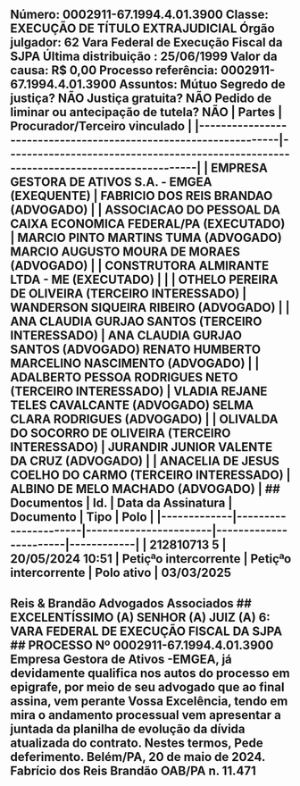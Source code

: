 ## Número: 0002911-67.1994.4.01.3900 Classe: EXECUÇÃO DE TÍTULO EXTRAJUDICIAL Órgão julgador: 62 Vara Federal de Execução Fiscal da SJPA Última distribuição : 25/06/1999 Valor da causa: R$ 0,00 Processo referência: 0002911-67.1994.4.01.3900 Assuntos: Mútuo Segredo de justiça? NÃO Justiça gratuita? NÃO Pedido de liminar ou antecipação de tutela? NÃO | Partes | Procurador/Terceiro vinculado | |-----------------------------------------------------------------|--------------------------------------------------------------------------------------| | EMPRESA GESTORA DE ATIVOS S.A. - EMGEA (EXEQUENTE) | FABRICIO DOS REIS BRANDAO (ADVOGADO) | | ASSOCIACAO DO PESSOAL DA CAIXA ECONOMICA FEDERAL/PA (EXECUTADO) | MARCIO PINTO MARTINS TUMA (ADVOGADO) MARCIO AUGUSTO MOURA DE MORAES (ADVOGADO) | | CONSTRUTORA ALMIRANTE LTDA - ME (EXECUTADO) | | | OTHELO PEREIRA DE OLIVEIRA (TERCEIRO INTERESSADO) | WANDERSON SIQUEIRA RIBEIRO (ADVOGADO) | | ANA CLAUDIA GURJAO SANTOS (TERCEIRO INTERESSADO) | ANA CLAUDIA GURJAO SANTOS (ADVOGADO) RENATO HUMBERTO MARCELINO NASCIMENTO (ADVOGADO) | | ADALBERTO PESSOA RODRIGUES NETO (TERCEIRO INTERESSADO) | VLADIA REJANE TELES CAVALCANTE (ADVOGADO) SELMA CLARA RODRIGUES (ADVOGADO) | | OLIVALDA DO SOCORRO DE OLIVEIRA (TERCEIRO INTERESSADO) | JURANDIR JUNIOR VALENTE DA CRUZ (ADVOGADO) | | ANACELIA DE JESUS COELHO DO CARMO (TERCEIRO INTERESSADO) | ALBINO DE MELO MACHADO (ADVOGADO) | ## Documentos | Id. | Data da Assinatura | Documento | Tipo | Polo | |-------------|----------------------|-----------------------|-----------------------|------------| | 212810713 5 | 20/05/2024 10:51 | Petiçªo intercorrente | Petiçªo intercorrente | Polo ativo | 03/03/2025

## Reis &amp; Brandão Advogados Associados ## EXCELENTÍSSIMO (A) SENHOR (A) JUIZ (A) 6: VARA FEDERAL DE EXECUÇÃO FISCAL DA SJPA ## PROCESSO Nº 0002911-67.1994.4.01.3900 Empresa Gestora de Ativos -EMGEA, já devidamente qualifica nos autos do processo em epigrafe, por meio de seu advogado que ao final assina, vem perante Vossa Excelência, tendo em mira o andamento processual vem apresentar a juntada da planilha de evolução da dívida atualizada do contrato. Nestes termos, Pede deferimento. Belém/PA, 20 de maio de 2024. Fabrício dos Reis Brandão OAB/PA n. 11.471

